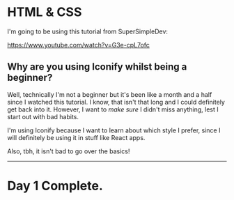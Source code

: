 # HTML & CSS

I'm going to be using this tutorial from SuperSimpleDev:

https://www.youtube.com/watch?v=G3e-cpL7ofc

## Why are you using Iconify whilst being a beginner?

Well, technically I'm not a beginner but it's been like a month and a half since I watched this tutorial. I know, that isn't that long and I could definitely get back into it.
However, I want to *make sure* I didn't miss anything, lest I start out with bad habits.

I'm using Iconify because I want to learn about which style I prefer, since I will definitely be using it in stuff like React apps.

Also, tbh, it isn't bad to go over the basics!

<hr/>

# Day 1 Complete.
